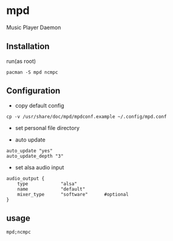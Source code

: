 mpd
===

Music Player Daemon

Installation
---

run(as root)
```
pacman -S mpd ncmpc
```

Configuration
---
- copy default config
```
cp -v /usr/share/doc/mpd/mpdconf.example ~/.config/mpd.conf
```

- set personal file directory

- auto update
```
auto_update "yes"
auto_update_depth "3"
```

- set alsa audio input
```
audio_output {
    type            "alsa"
    name            "default"
    mixer_type      "software"      #optional
}
```

usage
---
```
mpd;ncmpc
```
